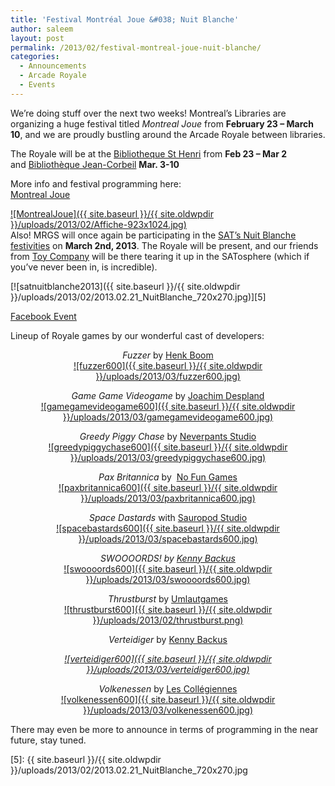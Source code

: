 ```yaml
---
title: 'Festival Montréal Joue &#038; Nuit Blanche'
author: saleem
layout: post
permalink: /2013/02/festival-montreal-joue-nuit-blanche/
categories:
  - Announcements
  - Arcade Royale
  - Events
---
```

We&#8217;re doing stuff over the next two weeks! Montreal&#8217;s Libraries are organizing a huge festival titled *Montreal Joue* from **February 23 &#8211; March 10**, and we are proudly bustling around the Arcade Royale between libraries.

The Royale will be at the <a href="http://ville.montreal.qc.ca/portal/page?_pageid=4397,6393622&_dad=portal&_schema=PORTAL&section=horaires_coordonnees&lieu=34" target="_blank">Bibliotheque St Henri</a> from **Feb 23 &#8211; Mar 2**  
and <a href="http://ville.montreal.qc.ca/portal/page?_pageid=4397,6393622&_dad=portal&_schema=PORTAL&section=horaires_coordonnees&lieu=22" target="_blank">Bibliothèque Jean-Corbeil</a> **Mar. 3-10**

More info and festival programming here:  
[Montreal Joue][1]

[![MontrealJoue]({{ site.baseurl }}/{{ site.oldwpdir }}/uploads/2013/02/Affiche-923x1024.jpg)][2]  
Also! MRGS will once again be participating in the [SAT&#8217;s Nuit Blanche festivities][3] on **March 2nd, 2013**. The Royale will be present, and our friends from [Toy Company][4] will be there tearing it up in the SATosphere (which if you&#8217;ve never been in, is incredible).

[![satnuitblanche2013]({{ site.baseurl }}/{{ site.oldwpdir }}/uploads/2013/02/2013.02.21_NuitBlanche_720x270.jpg)][5]

[Facebook Event][3]

Lineup of Royale games by our wonderful cast of developers:

<p align="center">
  <em>Fuzzer</em> by <a href="http://henk.ca">Henk Boom</a><br /> <a href="http://henk.ca">![fuzzer600]({{ site.baseurl }}/{{ site.oldwpdir }}/uploads/2013/03/fuzzer600.jpg)</a>
</p>

<p align="center">
  <em>Game Game Videogame </em>by<em> </em><a href="http://www.joachimdespland.com/gamegamevideogame.html">Joachim Despland</a><br /> <a href="http://www.joachimdespland.com/gamegamevideogame.html">![gamegamevideogame600]({{ site.baseurl }}/{{ site.oldwpdir }}/uploads/2013/03/gamegamevideogame600.jpg)</a>
</p>

<p align="center">
  <em>Greedy Piggy Chase</em> by <a href="http://dom2d.com/?portfolio=slimeful-greedy-piggy-chase" target="_blank">Neverpants Studio</a><br /> <a href="http://dom2d.com/?portfolio=slimeful-greedy-piggy-chase">![greedypiggychase600]({{ site.baseurl }}/{{ site.oldwpdir }}/uploads/2013/03/greedypiggychase600.jpg)</a>
</p>

<p align="center">
  <em>Pax Britannica</em> by  <a href="http://paxbritannica.henk.ca/">No Fun Games</a><br /> <a href="http://paxbritannica.henk.ca/">![paxbritannica600]({{ site.baseurl }}/{{ site.oldwpdir }}/uploads/2013/03/paxbritannica600.jpg)</a>
</p>

<p align="center">
  <em>Space Dastards </em> with <a href="http://www.sauropodstudio.com">Sauropod Studio</a><br /> <a href="http://www.sauropodstudio.com">![spacebastards600]({{ site.baseurl }}/{{ site.oldwpdir }}/uploads/2013/03/spacebastards600.jpg)</a>
</p>

<p align="center">
  <em>SWOOOORDS! by <a href="http://nihilocrat.tumblr.com/post/12162715975/ludography">Kenny Backus</a></em><br /> <a href="http://nihilocrat.tumblr.com/post/12162715975/ludography">![swoooords600]({{ site.baseurl }}/{{ site.oldwpdir }}/uploads/2013/03/swoooords600.jpg)</a>
</p>

<p align="center">
  <em>Thrustburst </em> by <a href="http://umlautgames.net">Umlautgames</a><br /> <a href="http://umlautgames.net">![thrustburst600]({{ site.baseurl }}/{{ site.oldwpdir }}/uploads/2013/02/thrustburst.png)</a>
</p>

<p align="center">
  <em>Verteidiger</em> by <a href="http://nihilocrat.tumblr.com/post/12162715975/ludography">Kenny Backus</a>
</p>

<p align="center">
  <em id="__mceDel"> <a href="http://nihilocrat.tumblr.com/post/12162715975/ludography">![verteidiger600]({{ site.baseurl }}/{{ site.oldwpdir }}/uploads/2013/03/verteidiger600.jpg)</a></em>
</p>

<p align="center">
  <em>Volkenessen</em> by <a href="http://theinstructionlimit.com/games">Les Collégiennes</a><br /> <a href="http://theinstructionlimit.com/games">![volkenessen600]({{ site.baseurl }}/{{ site.oldwpdir }}/uploads/2013/03/volkenessen600.jpg)</a>
</p>

There may even be more to announce in terms of programming in the near future, stay tuned.

 [1]: http://arene.bibliomontreal.com/festival-montreal-joue
 [2]: http://bibliomontreal.com/doc/arene/Programmation_MtlJoue.jpg
 [3]: http://on.fb.me/X0sjMB
 [4]: https://www.facebook.com/groups/toycompanymontreal/
 [5]: {{ site.baseurl }}/{{ site.oldwpdir }}/uploads/2013/02/2013.02.21_NuitBlanche_720x270.jpg